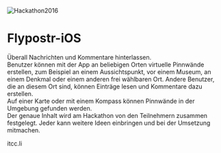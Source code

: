 ![Hackathon2016](http://uploads.webflow.com/576fe4d18479866150f29456/576fe58bb57b99db3abda7d4_Logo%20Hackathon%202016%20blue.png)

# Flypostr-iOS

Überall Nachrichten und Kommentare hinterlassen.  
Benutzer können mit der App an beliebigen Orten virtuelle Pinnwände erstellen, zum Beispiel an einem Aussichtspunkt, vor einem Museum, an einem Denkmal oder einem anderen frei wählbaren Ort. Andere Benutzer, die an diesem Ort sind, können Einträge lesen und Kommentare dazu erstellen.  
Auf einer Karte oder mit einem Kompass können Pinnwände in der Umgebung gefunden werden.  
Der genaue Inhalt wird am Hackathon von den Teilnehmern zusammen festgelegt. Jeder kann weitere Ideen einbringen und bei der Umsetzung mitmachen.  

itcc.li
